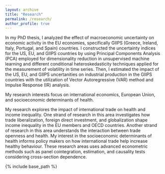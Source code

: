 ```yaml
---
layout: archive
title: "Research"
permalink: /research/
author_profile: true
---
```

In my PhD thesis, I analyzed the effect of macroeconomic uncertainty on economic activity in the EU economies, specifically GIIPS (Greece, Ireland, Italy, Portugal, and Spain) countries. I constructed the uncertainty indices for the US, EU, and GIIPS countries by using Principal Components Analysis (PCA) employed for dimensionality reduction in unsupervised machine learning and different conditional heteroskedasticity techniques applied for the measurement of volatility in time series. Then, I estimated the impact of the US, EU, and GIIPS uncertanities on industrial production in the GIIPS countries with the utilization of Vector Autoregressive (VAR) method and Impulse Response (IR) analysis.

My research interests focus on international economics, European Union, and socioeconomic determinants of health. 

My research explores the impact of international trade on health and income inequality. One strand of research in this area investigates how trade liberalization, foreign direct investment, and globalization shape income inequality in the EU members and OECD countries. Another strand of research in this area understands the interaction between trade openness and health. My interest in the socioeconomic determinants of health informs policy makers on how international trade help increase healthy behaviour. These research areas uses advanced econometric methods  such as panel cointegration, estimation, and causality tests considering cross-section dependence. 


<nbsp>

{% include base_path %}
